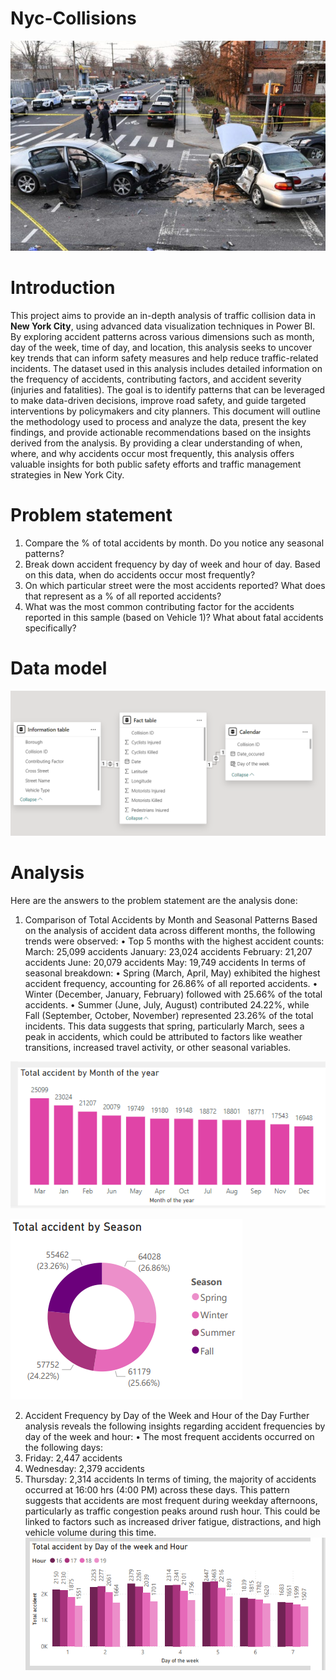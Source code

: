 # Nyc-Collisions
![](https://github.com/Chisom-Blessing/Nyc-Collisions/blob/main/nyc_image.jpg)
# Introduction
This project aims to provide an in-depth analysis of traffic collision data in **New York City**, using advanced data visualization techniques in Power BI. By exploring accident patterns across various dimensions such as month, day of the week, time of day, and location, this analysis seeks to uncover key trends that can inform safety measures and help reduce traffic-related incidents.
The dataset used in this analysis includes detailed information on the frequency of accidents, contributing factors, and accident severity (injuries and fatalities). The goal is to identify patterns that can be leveraged to make data-driven decisions, improve road safety, and guide targeted interventions by policymakers and city planners.
This document will outline the methodology used to process and analyze the data, present the key findings, and provide actionable recommendations based on the insights derived from the analysis. 
By providing a clear understanding of when, where, and why accidents occur most frequently, this analysis offers valuable insights for both public safety efforts and traffic management strategies in New York City.

# Problem statement

1.	Compare the % of total accidents by month. Do you notice any seasonal patterns?
2.	 Break down accident frequency by day of week and hour of day. Based on this data, when do accidents occur most frequently? 
3.	 On which particular street were the most accidents reported? What does that represent as a % of all reported accidents? 
4.	 What was the most common contributing factor for the accidents reported in this sample (based on Vehicle 1)? What about fatal accidents specifically?

# Data model

![](https://github.com/Chisom-Blessing/Nyc-Collisions/blob/main/model_view.png)

# Analysis

Here are the answers to the problem statement are the analysis done:
1. Comparison of Total Accidents by Month and Seasonal Patterns
Based on the analysis of accident data across different months, the following trends were observed:
•	Top 5 months with the highest accident counts:
    	  March: 25,099 accidents
        January: 23,024 accidents
        February: 21,207 accidents
    	  June: 20,079 accidents
        May: 19,749 accidents
In terms of seasonal breakdown:
•	Spring (March, April, May) exhibited the highest accident frequency, accounting for 26.86% of all reported accidents.
•	Winter (December, January, February) followed with 25.66% of the total accidents.
•	Summer (June, July, August) contributed 24.22%, while Fall (September, October, November) represented 23.26% of the total incidents.
This data suggests that spring, particularly March, sees a peak in accidents, which could be attributed to factors like weather transitions, increased travel activity, or other seasonal variables.

![](month.png)

![](season.png)

2. Accident Frequency by Day of the Week and Hour of the Day
Further analysis reveals the following insights regarding accident frequencies by day of the week and hour:
•	The most frequent accidents occurred on the following days:
1.	Friday: 2,447 accidents
2.	Wednesday: 2,379 accidents
3.	Thursday: 2,314 accidents
In terms of timing, the majority of accidents occurred at 16:00 hrs (4:00 PM) across these days.
This pattern suggests that accidents are most frequent during weekday afternoons, particularly as traffic congestion peaks around rush hour. This could be linked to factors such as increased driver fatigue, distractions, and high vehicle volume during this time.
![](hour.png)
